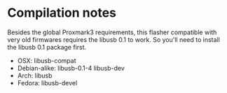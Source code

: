 Compilation notes
=================

Besides the global Proxmark3 requirements, this flasher compatible with very old firmwares requires the libusb 0.1 to work.
So you'll need to install the libusb 0.1 package first.

* OSX: libusb-compat
* Debian-alike: libusb-0.1-4 libusb-dev
* Arch: libusb
* Fedora: libusb-devel
